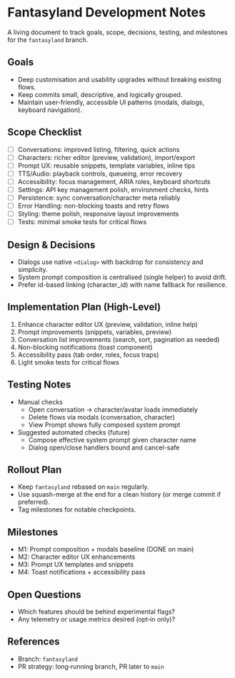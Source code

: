 # Fantasyland Development Notes

A living document to track goals, scope, decisions, testing, and milestones for the `fantasyland` branch.

## Goals
- Deep customisation and usability upgrades without breaking existing flows.
- Keep commits small, descriptive, and logically grouped.
- Maintain user-friendly, accessible UI patterns (modals, dialogs, keyboard navigation).

## Scope Checklist
- [ ] Conversations: improved listing, filtering, quick actions
- [ ] Characters: richer editor (preview, validation), import/export
- [ ] Prompt UX: reusable snippets, template variables, inline tips
- [ ] TTS/Audio: playback controls, queueing, error recovery
- [ ] Accessibility: focus management, ARIA roles, keyboard shortcuts
- [ ] Settings: API key management polish, environment checks, hints
- [ ] Persistence: sync conversation/character meta reliably
- [ ] Error Handling: non-blocking toasts and retry flows
- [ ] Styling: theme polish, responsive layout improvements
- [ ] Tests: minimal smoke tests for critical flows

## Design & Decisions
- Dialogs use native `<dialog>` with backdrop for consistency and simplicity.
- System prompt composition is centralised (single helper) to avoid drift.
- Prefer id-based linking (character_id) with name fallback for resilience.

## Implementation Plan (High-Level)
1. Enhance character editor UX (preview, validation, inline help)
2. Prompt improvements (snippets, variables, preview)
3. Conversation list improvements (search, sort, pagination as needed)
4. Non-blocking notifications (toast component)
5. Accessibility pass (tab order, roles, focus traps)
6. Light smoke tests for critical flows

## Testing Notes
- Manual checks
  - Open conversation → character/avatar loads immediately
  - Delete flows via modals (conversation, character)
  - View Prompt shows fully composed system prompt
- Suggested automated checks (future)
  - Compose effective system prompt given character name
  - Dialog open/close handlers bound and cancel-safe

## Rollout Plan
- Keep `fantasyland` rebased on `main` regularly.
- Use squash-merge at the end for a clean history (or merge commit if preferred).
- Tag milestones for notable checkpoints.

## Milestones
- M1: Prompt composition + modals baseline (DONE on main)
- M2: Character editor UX enhancements
- M3: Prompt UX templates and snippets
- M4: Toast notifications + accessibility pass

## Open Questions
- Which features should be behind experimental flags?
- Any telemetry or usage metrics desired (opt‑in only)?

## References
- Branch: `fantasyland`
- PR strategy: long‑running branch, PR later to `main`

